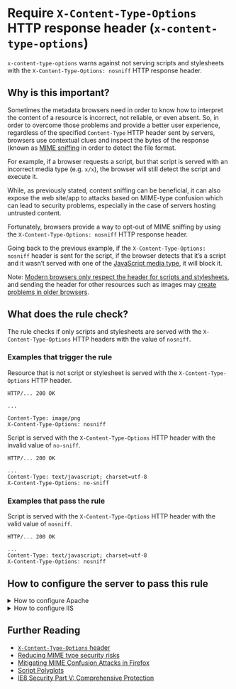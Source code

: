 # Require `X-Content-Type-Options` HTTP response header (`x-content-type-options`)

`x-content-type-options` warns against not serving scripts and
stylesheets with the `X-Content-Type-Options: nosniff` HTTP response
header.

## Why is this important?

Sometimes the metadata browsers need in order to know how to interpret
the content of a resource is incorrect, not reliable, or even absent.
So, in order to overcome those problems and provide a better user
experience, regardless of the specified `Content-Type` HTTP header sent
by servers, browsers use contextual clues and inspect the bytes of the
response (known as [MIME sniffing][mime sniffing spec] in order to detect
the file format.

For example, if a browser requests a script, but that script is served
with an incorrect media type (e.g. `x/x`), the browser will still detect
the script and execute it.

While, as previously stated, content sniffing can be beneficial, it
can also expose the web site/app to attacks based on MIME-type confusion
which can lead to security problems, especially in the case of servers
hosting untrusted content.

Fortunately, browsers provide a way to opt-out of MIME sniffing by
using the `X-Content-Type-Options: nosniff` HTTP response header.

Going back to the previous example, if the `X-Content-Type-Options: nosniff`
header is sent for the script, if the browser detects that it’s a script
and it wasn’t served with one of the [JavaScript media type][javascript
media types], it will block it.

Note: [Modern browsers only respect the header for scripts and
stylesheets][fetch spec blocking], and sending the header for other
resources such as images may [create problems in older browsers][fetch
spec issue].

## What does the rule check?

The rule checks if only scripts and stylesheets are served with the
`X-Content-Type-Options` HTTP headers with the value of `nosniff`.

### Examples that **trigger** the rule

Resource that is not script or stylesheet is served with the
`X-Content-Type-Options` HTTP header.

```text
HTTP/... 200 OK

...

Content-Type: image/png
X-Content-Type-Options: nosniff
```

Script is served with the `X-Content-Type-Options` HTTP header
with the invalid value of `no-sniff`.

```text
HTTP/... 200 OK

...
Content-Type: text/javascript; charset=utf-8
X-Content-Type-Options: no-sniff
```

### Examples that **pass** the rule

Script is served with the `X-Content-Type-Options` HTTP header
with the valid value of `nosniff`.

```text
HTTP/... 200 OK

...
Content-Type: text/javascript; charset=utf-8
X-Content-Type-Options: nosniff
```

## How to configure the server to pass this rule

<!-- markdownlint-disable MD033 -->
<details><summary>How to configure Apache</summary>

Presuming the script files use the `.js` or `.mjs` extension, and
the stylesheets `.css`, Apache can be configured to serve the with
the `X-Content-Type-Options` header with the value of `nosniff`
using the [`Header` directive][header directive]:

```apache
<IfModule mod_headers.c>
     <FilesMatch "\.(css|m?js)$">
        Header set X-Content-Type-Options "nosniff"
    </FilesMatch>
</IfModule>
```

Note that:

* The above snippet works with Apache `v2.2.0+`, but you need to have
  [`mod_headers`][mod_headers] [enabled][how to enable apache modules]
  in order for it to take effect.

* If you have access to the [main Apache configuration file][main
  apache conf file] (usually called `httpd.conf`), you should add
  the logic in, for example, a [`<Directory>`][apache directory]
  section in that file. This is usually the recommended way as
  [using `.htaccess` files slows down][htaccess is slow] Apache!

  If you don't have access to the main configuration file (quite
  common with hosting services), just add the snippets in a `.htaccess`
  file in the root of the web site/app.

</details>
<details><summary>How to configure IIS</summary>

Presuming the script files are sent with the `Content-Type` header set
to `text/javascript` and styleshees to `text/css` you can use
a [`URL rewrite` rule][url rewrite] like the following:

```xml
<configuration>
     <system.webServer>
        <rewrite>
            <outboundRules>
                <!-- Add X-Content-Type-Options header to text/javascript
                     and text/css responses -->
                <rule name="X-Content-Type-Options" enabled="true">
                    <match serverVariable="RESPONSE_X_Content_Type_Options" pattern=".*" />
                    <conditions>
                        <add input="{RESPONSE_Content_Type}" pattern="text\/(javascript|css)" />
                    </conditions>
                    <action type="Rewrite" value="nosniff"/>
                </rule>
            </outboundRules>
        </rewrite>
    </system.webServer>
</configuration>
```

</details>

<!-- markdownlint-enable MD033 -->

## Further Reading

* [`X-Content-Type-Options` header](https://fetch.spec.whatwg.org/#x-content-type-options-header)
* [Reducing MIME type security risks](https://msdn.microsoft.com/en-us/library/gg622941.aspx)
* [Mitigating MIME Confusion Attacks in Firefox](https://blog.mozilla.org/security/2016/08/26/mitigating-mime-confusion-attacks-in-firefox/)
* [Script Polyglots](https://blogs.msdn.microsoft.com/ieinternals/2014/11/24/script-polyglots/)
* [IE8 Security Part V: Comprehensive Protection](https://blogs.msdn.microsoft.com/ie/2008/07/02/ie8-security-part-v-comprehensive-protection/)

<!-- Link labels: -->

[fetch spec blocking]: https://fetch.spec.whatwg.org/#should-response-to-request-be-blocked-due-to-nosniff%3F
[fetch spec issue]: https://github.com/whatwg/fetch/issues/395
[javascript media types]: https://html.spec.whatwg.org/multipage/scripting.html#javascript-mime-type
[mime sniffing spec]: https://mimesniff.spec.whatwg.org/

<!-- Apache links -->

[apache directory]: https://httpd.apache.org/docs/current/mod/core.html#directory
[header directive]: https://httpd.apache.org/docs/current/mod/mod_headers.html#header
[how to enable apache modules]: https://github.com/h5bp/server-configs-apache/wiki/How-to-enable-Apache-modules
[htaccess is slow]: https://httpd.apache.org/docs/current/howto/htaccess.html#when
[main apache conf file]: https://httpd.apache.org/docs/current/configuring.html#main
[mod_headers]: https://httpd.apache.org/docs/current/mod/mod_headers.html
[mod_mime]: https://httpd.apache.org/docs/current/mod/mod_mime.html

<!-- IIS links -->

[url rewrite]: https://docs.microsoft.com/en-us/iis/extensions/url-rewrite-module/using-the-url-rewrite-module

